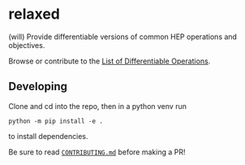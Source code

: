 # relaxed
(will) Provide differentiable versions of common HEP operations and objectives.

Browse or contribute to the [List of Differentiable Operations](list_of_operations.md).

## Developing

Clone and cd into the repo, then in a python venv run
```
python -m pip install -e .
```
to install dependencies.

Be sure to read [`CONTRIBUTING.md`](CONTRIBUTING.md) before making a PR!
